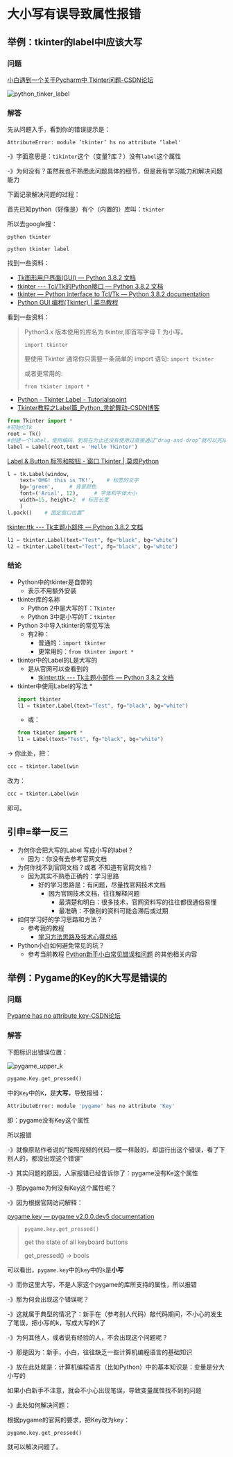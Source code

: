 # 大小写有误导致属性报错

## 举例：tkinter的label中l应该大写

### 问题

[小白遇到一个关于Pycharm中 Tkinter问题-CSDN论坛](https://bbs.csdn.net/topics/392593162)

![python_tinker_label](../../assets/img/python_tinker_label.jpg)

### 解答

先从问题入手，看到你的错误提示是：

`AttributeError: module ’tkinter’ hs no attribute ‘label'`

-》字面意思是：`tikinter`这个（变量?库？）没有`label`这个属性

-》为何没有？虽然我也不熟悉此问题具体的细节，但是我有学习能力和解决问题能力

下面记录解决问题的过程：

首先已知python（好像是）有个（内置的）库叫：`tkinter`

所以去google搜：

`python tkinter`

`python tkinter label`

找到一些资料：

* [Tk图形用户界面(GUI) — Python 3.8.2 文档](https://docs.python.org/zh-cn/3/library/tk.html)
* [tkinter --- Tcl/Tk的Python接口 — Python 3.8.2 文档](https://docs.python.org/zh-cn/3/library/tkinter.html#tkinter-modules)
* [tkinter — Python interface to Tcl/Tk — Python 3.8.2 documentation](https://docs.python.org/3/library/tkinter.html)
* [Python GUI 编程(Tkinter) | 菜鸟教程](https://www.runoob.com/python/python-gui-tkinter.html)

看到一些资料：

> Python3.x 版本使用的库名为 tkinter,即首写字母 T 为小写。
> 
> `import tkinter`
> 
> 要使用 Tkinter 通常你只需要一条简单的 import 语句:
> `import tkinter`
>
> 或者更常用的:
> 
> `from tkinter import *`

* [Python - Tkinter Label - Tutorialspoint](https://www.tutorialspoint.com/python/tk_label.htm)
* [Tkinter教程之Label篇_Python_灵蛇舞动-CSDN博客](https://blog.csdn.net/jcodeer/article/details/1811293)

```python
from Tkinter import *
#初始化Tk
root = Tk()
#创建一个label，使用编码，到现在为止还没有使用过直接通过“drag-and-drop”就可以完成的IDE。
label = Label(root,text = 'Hello Tkinter')
```

[Label & Button 标签和按钮 - 窗口 Tkinter | 莫烦Python](https://morvanzhou.github.io/tutorials/python-basic/tkinter/2-01-label-button/)

```python
l = tk.Label(window, 
    text='OMG! this is TK!',    # 标签的文字
    bg='green',     # 背景颜色
    font=('Arial', 12),     # 字体和字体大小
    width=15, height=2  # 标签长宽
    )
l.pack()    # 固定窗口位置”
```

[tkinter.ttk --- Tk主题小部件 — Python 3.8.2 文档](https://docs.python.org/zh-cn/3/library/tkinter.ttk.html#label-options)

```python
l1 = tkinter.Label(text="Test", fg="black", bg="white")
l2 = tkinter.Label(text="Test", fg="black", bg="white")
```
### 结论

* Python中的tkinter是自带的
    * 表示不用额外安装
* tkinter库的名称
    * Python 2中是大写的T：`Tkinter`
    * Python 3中是小写的T：`tkinter`
* Python 3中导入tkinter的常见写法
    * 有2种：
        * 普通的：`import tkinter`
        * 更常用的：`from tkinter import *`
* tkinter中的Label的L是大写的
    * 是从官网可以查看到的
        * [tkinter.ttk --- Tk主题小部件 — Python 3.8.2 文档](https://docs.python.org/zh-cn/3/library/tkinter.ttk.html#label-options)
* tkinter中使用Label的写法
    * 
    ```python
    import tkinter
    l1 = tkinter.Label(text="Test", fg="black", bg="white")
    ```
    * 或：
    ```python
    from tkinter import *
    l1 = Label(text="Test", fg="black", bg="white")
    ```

-> 你此处，把：

```python
ccc = tkinter.label(win
```

改为：

```python
ccc = tkinter.Label(win
```

即可。

## 引申=举一反三

* 为何你会把大写的Label 写成小写的label？
    * 因为：你没有去参考官网文档
* 为何你找不到官网文档？或者 不知道有官网文档？
    * 因为其实不熟悉正确的：学习思路
        * 好的学习思路是：有问题，尽量找官网技术文档
            * 因为官网技术文档，往往解释问题
                * 最清楚和明白：很多技术，官网资料写的往往都很通俗易懂
                * 最准确：不像别的资料可能会滞后或过期
* 如何学习好的学习思路和方法？
    * 参考我的教程
        * [学习方法思路及技术心得总结](https://book.crifan.com/books/learn_tech_method_experience/website/)
* Python小白如何避免常见的坑？
    * 参考当前教程 [Python新手小白常见错误和问题](https://book.crifan.com/books/python_newbie_mistakes_questions/website/) 的其他相关内容

## 举例：Pygame的Key的K大写是错误的

### 问题

[Pygame has no attribute key-CSDN论坛](https://bbs.csdn.net/topics/395849077)

### 解答

下图标识出错误位置：

![pygame_upper_k](../../assets/img/pygame_upper_k.jpg)

```python
pygame.Key.get_pressed()
```

中的`Key`中的`K`，是**大写**，导致报错：

```bash
AttributeError: module 'pygame' has no attribute 'Key'
```

即：pygame没有Key这个属性

所以报错

-》就像原贴作者说的“按照视频的代码一模一样敲的，却运行出这个错误，看了下别人的，都没出现这个错误”

-》其实问题的原因，人家报错已经告诉你了：pygame没有Ke这个属性

-》那pygame为何没有Key这个属性呢？

-》因为根据官网访问解释：

[pygame.key — pygame v2.0.0.dev5 documentation](https://www.pygame.org/docs/ref/key.html#pygame.key.get_pressed)

> `pygame.key.get_pressed()`
> 
>   get the state of all keyboard buttons
> 
> get_pressed() -> bools

可以看出，`pygame.key`中的`key`中的`k`是**小写**

-》而你这里大写，不是人家这个pygame的库所支持的属性，所以报错

-》那为何会出现这个错误呢？

-》这就属于典型的情况了：新手在（参考别人代码）敲代码期间，不小心的发生了笔误，把小写的k，写成大写的K了

-》为何其他人，或者说有经验的人，不会出现这个问题呢？

-》那是因为：新手，小白，往往缺乏一些计算机编程语言的基础知识

-》放在此处就是：计算机编程语言（比如Python）中的基本知识是：变量是分大小写的

如果小白新手不注意，就会不小心出现笔误，导致变量属性找不到的问题

-》此处如何解决问题：

根据pygame的官网的要求，把Key改为key：

```python
pygame.key.get_pressed()
```

就可以解决问题了。
